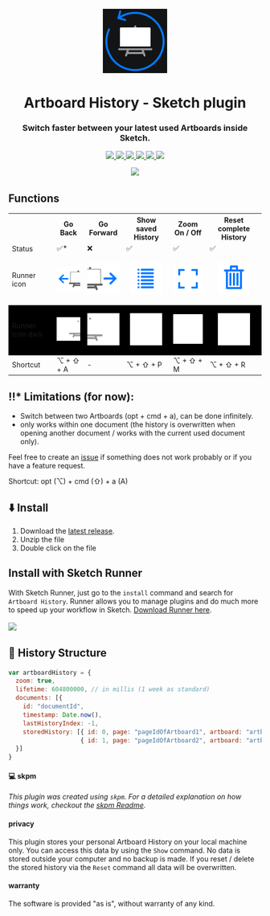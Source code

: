 <p align="center">
  <img src="https://raw.githubusercontent.com/jan-patrick/sketch_artboard-history/master/assets/icon.png">
</p>
<h1 align="center"> Artboard History - Sketch plugin </h1>

<h3 align="center"> Switch faster between your latest used Artboards inside Sketch.</h3>

<p align="center">
  <a href="https://www.sketch.com/updates/">
    <img src="https://img.shields.io/badge/compatible%20Sketch%20version-54.1-brightgreen.svg">
  </a>
  <a href="https://github.com/jan-patrick/sketch_artboard-history/releases/latest/download/artboard-history.sketchplugin.zip">
    <img src="https://img.shields.io/github/downloads/jan-patrick/sketch_artboard-history/total.svg?color=brightgreen">
    <img src="https://img.shields.io/github/release/jan-patrick/sketch_artboard-history.svg?color=0279FF">
    <img src="https://img.shields.io/github/release-date/jan-patrick/sketch_artboard-history.svg">
  </a>
  <a href="https://github.com/jan-patrick/sketch_artboard-history/issues">
    <img src="https://img.shields.io/github/issues/jan-patrick/sketch_artboard-history.svg">
  </a>
  <a href="https://sketchrunner.com/">
    <img src="https://img.shields.io/badge/Runner%20Pro%20compatible-Yes-brightgreen.svg">
  </a>
</p>

<p align="center">
  <a href="https://github.com/jan-patrick/sketch_artboard-history/releases/latest/download/artboard-history.sketchplugin.zip">
    <img src="https://img.shields.io/badge/download-0279FF.svg" width="125">
  </a>

## Functions
<table style="width:100%">
  <tr>
    <th></th>
    <th>Go Back</th>
    <th>Go Forward</th> 
    <th>Show saved History</th>
    <th>Zoom On / Off</th>
    <th>Reset complete History</th>
  </tr>
  <tr>
    <td>Status</td>
    <td>✅*</td>
    <td>❌</td>
    <td>✅</td>
    <td>✅</td>
    <td>✅</td>
  </tr>
  <tr>
    <td>Runner icon</td>
    <td><p align="center"><img src="https://raw.githubusercontent.com/jan-patrick/sketch_artboard-history/master/assets/icons/goBackinArtboardHistory.png"></p></td>
    <td><p align="center"><img src="https://raw.githubusercontent.com/jan-patrick/sketch_artboard-history/master/assets/icons/goForeinArtboardHistory.png"></p></td>
    <td><p align="center"><img src="https://raw.githubusercontent.com/jan-patrick/sketch_artboard-history/master/assets/icons/showArtboardHistory.png"></p></td>
    <td><p align="center"><img src="https://raw.githubusercontent.com/jan-patrick/sketch_artboard-history/master/assets/icons/setZoomArtboardHistory.png"></p></td>
    <td><p align="center"><img src="https://raw.githubusercontent.com/jan-patrick/sketch_artboard-history/master/assets/icons/resetArtboardHistory.png"></p></td>
  </tr>
  <tr style="background-color: #000000">
    <td>Runner icon dark</td>
    <td><p align="center"><img src="https://raw.githubusercontent.com/jan-patrick/sketch_artboard-history/master/assets/icons/goBackinArtboardHistoryDark.png"></p></td>
    <td><p align="center"><img src="https://raw.githubusercontent.com/jan-patrick/sketch_artboard-history/master/assets/icons/goForeinArtboardHistoryDark.png"></p></td>
    <td><p align="center"><img src="https://raw.githubusercontent.com/jan-patrick/sketch_artboard-history/master/assets/icons/showArtboardHistoryDark.png"></p></td>
    <td><p align="center"><img src="https://raw.githubusercontent.com/jan-patrick/sketch_artboard-history/master/assets/icons/setZoomArtboardHistoryDark.png"></p></td>
    <td><p align="center"><img src="https://raw.githubusercontent.com/jan-patrick/sketch_artboard-history/master/assets/icons/resetArtboardHistoryDark.png"></p></td>
  </tr>
  <tr>
    <td>Shortcut</td>
    <td>⌥ + ⇧ + A</td>
    <td>-</td>
    <td>⌥ + ⇧ + P</td>
    <td>⌥ + ⇧ + M</td>
    <td>⌥ + ⇧ + R</td>
  </tr>
</table>

## ‼️* Limitations (for now):
- Switch between two Artboards (opt + cmd + a), can be done infinitely.
- only works within one document (the history is overwritten when opening another document / works with the current used document only).

Feel free to create an [issue](https://github.com/jan-patrick/sketch_artboard-history/issues) if something does not work probably or if you have a feature request.

Shortcut:
opt (⌥) + cmd (⇧) + a (A)

## :arrow_down: Install
1. Download the [latest release](https://github.com/jan-patrick/sketch_artboard-history/releases/latest/download/artboard-history.sketchplugin.zip).
2. Unzip the file
3. Double click on the file


## Install with Sketch Runner
With Sketch Runner, just go to the `install` command and search for `Artboard History`. Runner allows you to manage plugins and do much more to speed up your workflow in Sketch. [Download Runner here](http://www.sketchrunner.com).
<br/><br/><a href="http://bit.ly/SketchRunnerWebsite"><img src="http://bit.ly/RunnerBadgeBlue" width=140></a>

## :construction: History Structure 
```javascript
var artboardHistory = {
  zoom: true,
  lifetime: 604800000, // in millis (1 week as standard)
  documents: [{
    id: "documentId",
    timestamp: Date.now(),
    lastHistoryIndex: -1,
    storedHistory: [{ id: 0, page: "pageIdOfArtboard1", artboard: "artboardId1" },
                    { id: 1, page: "pageIdOfArtboard2", artboard: "artboardId2" }] 
  }]
}
```

#### :computer: skpm

_This plugin was created using `skpm`. For a detailed explanation on how things work, checkout the [skpm Readme](https://github.com/skpm/skpm/blob/master/README.md)._

#### privacy 

This plugin stores your personal Artboard History on your local machine only. You can access this data by using the `Show` command. No data is stored outside your computer and no backup is made. If you reset / delete the stored history via the `Reset` command all data will be overwritten.

#### warranty
The software is provided "as is", without warranty of any kind.
